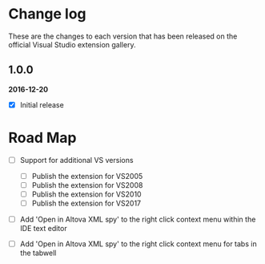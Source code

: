 # Change log

These are the changes to each version that has been released on the official Visual Studio extension gallery.

## 1.0.0

**2016-12-20** <!--21:30 UK / 21:00 UTC-->

- [x] Initial release


<!--bug fix - typical options not case sensitive - fixed in next release-->

# Road Map

- [ ] Support for additional VS versions
   - [ ] Publish the extension for VS2005 
   - [ ] Publish the extension for VS2008 
   - [ ] Publish the extension for VS2010 
   - [ ] Publish the extension for VS2017    
- [ ] Add 'Open in Altova XML spy' to the right click context menu within the IDE text editor
- [ ] Add 'Open in Altova XML spy' to the right click context menu for tabs in the tabwell






<!--
FUTURE add three elipses to tool options as visual indicator of ability to browse for location of .exe file
FUTURE when vsS2017 fully released...publish in vs2017
   https://github.com/madskristensen/OpenInSublimeText/commit/3416a4b44e6e4f98a94636760e5230a246866836
FUTURE once open source in github...integrate with coverall.io & add unit test code coverage badge
   http://ngeor.net/2016/03/code-coverage-for-open-source-net-with-appveyor-and-coveralls/
   https://cetus.io/tim/Digging-in/
   https://coding.abel.nu/2016/06/code-coverage-on-github-prs-with-coveralls-io/
   https://refwarlockprog.wordpress.com/2015/10/17/my-experience-with-coverall-net-with-appveyor-ci/
   http://www.blog.ryanbartsch.com/2016/11/Code-coverage-with-Appveyor-and-Coveralls/
   https://coveralls.zendesk.com/hc/en-us/articles/203488029
   https://github.com/csmacnz/coveralls.net
   https://github.com/jdeering/coveralls.net
-->